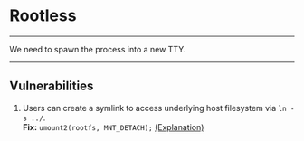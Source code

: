 # Rootless

---

We need to spawn the process into a new TTY.

---

## Vulnerabilities

1. Users can create a symlink to access underlying host filesystem via `ln -s ../`.  
   **Fix:** `umount2(rootfs, MNT_DETACH);` [(Explanation)](https://unix.stackexchange.com/questions/571823/strange-behaviour-of-pivot-root-in-mount-namespace)

